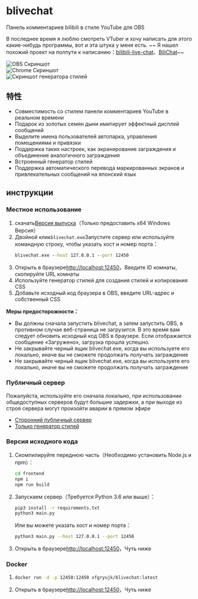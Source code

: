 # blivechat
Панель комментариев bilibili в стиле YouTube для OBS

В последнее время я люблю смотреть VTuber и хочу написать для этого какие-нибудь программы, вот и эта штука у меня есть.  ~~ Я нашел похожий проект на полпути к написанию：[bilibili-live-chat](https://github.com/Tsuk1ko/bilibili-live-chat)、[BiliChat](https://github.com/3Shain/BiliChat)~~

![OBS Скриншот](https://github.com/xfgryujk/blivechat/blob/master/screenshots/obs.png)  
![Chrome Скриншот](https://github.com/xfgryujk/blivechat/blob/master/screenshots/chrome.png)  
![Скриншот генератора стилей](https://github.com/xfgryujk/blivechat/blob/master/screenshots/stylegen.png)  

## 特性
* Совместимость со стилем панели комментариев YouTube в реальном времени
* Подарок из золотых семян дыни имитирует эффектный дисплей сообщений
* Выделите имена пользователей автопарка, управления помещениями и привязки
* Поддержка таких настроек, как экранирование заграждения и объединение аналогичного заграждения
* Встроенный генератор стилей
* Поддержка автоматического перевода маркированных экранов и привлекательных сообщений на японский язык

## инструкции
### Местное использование
1. скачать[Версия выпуска](https://github.com/xfgryujk/blivechat/releases)（Только предоставить x64 Windows Версия）
2. Двойной клик`blivechat.exe`Запустите сервер или используйте командную строку, чтобы указать хост и номер порта：
   ```bat
   blivechat.exe --host 127.0.0.1 --port 12450
   ```
3. Открыть в браузере[http://localhost:12450](http://localhost:12450)，Введите ID комнаты, скопируйте URL комнаты
4. Используйте генератор стилей для создания стилей и копирования CSS
5. Добавьте исходный код браузера в OBS, введите URL-адрес и собственный CSS

**Меры предосторожности：**

* Вы должны сначала запустить blivechat, а затем запустить OBS, в противном случае веб-страница не загрузится. В это время вам следует обновить исходный код OBS в браузере. Если отображается сообщение «Загружено», загрузка прошла успешно.
* Не закрывайте черный ящик blivechat.exe, когда вы используете его локально, иначе вы не сможете продолжать получать заграждение
* Не закрывайте черный ящик blivechat.exe, когда вы используете его локально, иначе вы не сможете продолжать получать заграждение

### Публичный сервер
Пожалуйста, используйте его сначала локально, при использовании общедоступных серверов будут большие задержки, а при выходе из строя сервера могут произойти аварии в прямом эфире

* [Сторонний публичный сервер](http://chat.bilisc.com/)
* [Только генератор стилей](https://style.vtbs.moe/)

### Версия исходного кода
1. Скомпилируйте переднюю часть（Необходимо установить Node.js и npm）：
   ```sh
   cd frontend
   npm i
   npm run build
   ```
2. Запускаем сервер（Требуется Python 3.6 или выше）：
   ```sh
   pip3 install -r requirements.txt
   python3 main.py
   ```
   Или вы можете указать хост и номер порта：
   ```sh
   python3 main.py --host 127.0.0.1 --port 12450
   ```
3. Открыть в браузере[http://localhost:12450](http://localhost:12450)，Чуть ниже

### Docker
1. ```sh
   docker run -d -p 12450:12450 xfgryujk/blivechat:latest
   ```
2. Открыть в браузере[http://localhost:12450](http://localhost:12450)，Чуть ниже
